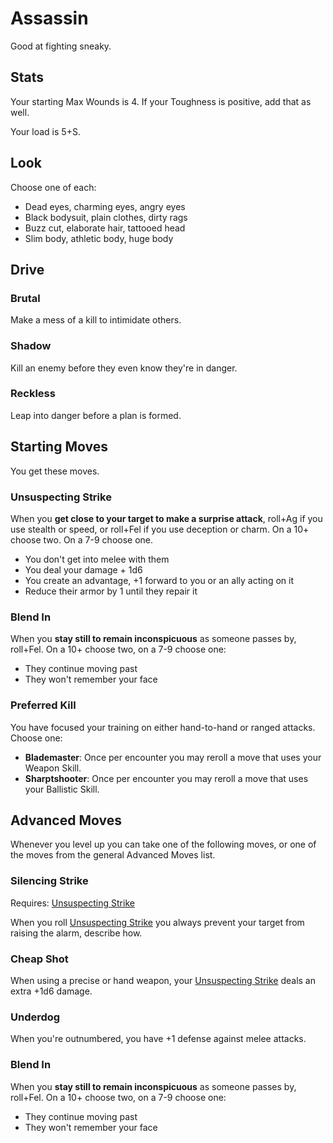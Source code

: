 <!-- Do NOT edit this file directly. It is compiled from pages in the "source" directory. -->
# <a class="anchor-from-text" id="assassin"></a>Assassin

Good at fighting sneaky.

## <a class="anchor-from-text" id="stats"></a>Stats

Your starting Max Wounds is 4\. If your Toughness is positive, add that as well.

Your load is 5+S.

## <a class="anchor-from-text" id="look"></a>Look

Choose one of each:

*   Dead eyes, charming eyes, angry eyes
*   Black bodysuit, plain clothes, dirty rags
*   Buzz cut, elaborate hair, tattooed head
*   Slim body, athletic body, huge body

## <a class="anchor-from-text" id="drive"></a>Drive

### <a class="anchor-from-text" id="brutal"></a>Brutal

Make a mess of a kill to intimidate others.

### <a class="anchor-from-text" id="shadow"></a>Shadow

Kill an enemy before they even know they're in danger.

### <a class="anchor-from-text" id="reckless"></a>Reckless

Leap into danger before a plan is formed.

## <a class="anchor-from-text" id="starting-moves"></a>Starting Moves

You get these moves.

### <a class="anchor-from-text" id="unsuspecting-strike"></a>Unsuspecting Strike

When you **get close to your target to make a surprise attack**, roll+Ag if you use stealth or speed, or roll+Fel if you use deception or charm. On a 10+ choose two. On a 7-9 choose one.

*   You don't get into melee with them
*   You deal your damage + 1d6
*   You create an advantage, +1 forward to you or an ally acting on it
*   Reduce their armor by 1 until they repair it

### <a class="anchor-from-text" id="blend-in"></a>Blend In

When you **stay still to remain inconspicuous** as someone passes by, roll+Fel. On a 10+ choose two, on a 7-9 choose one:

*   They continue moving past
*   They won't remember your face

### <a class="anchor-from-text" id="preferred-kill"></a>Preferred Kill

You have focused your training on either hand-to-hand or ranged attacks. Choose one:

*   **Blademaster**: Once per encounter you may reroll a move that uses your Weapon Skill.
*   **Sharptshooter**: Once per encounter you may reroll a move that uses your Ballistic Skill.

## <a class="anchor-from-text" id="advanced-moves"></a>Advanced Moves

Whenever you level up you can take one of the following moves, or one of the moves from the general Advanced Moves list.

### <a class="anchor-from-text" id="silencing-strike"></a>Silencing Strike

Requires: [Unsuspecting Strike](https://github.com/Vindexus/PoweredByHeresy/blob/master/game/github/basicmoves.md#unsuspecting-strike)

When you roll [Unsuspecting Strike](https://github.com/Vindexus/PoweredByHeresy/blob/master/game/github/basicmoves.md#unsuspecting-strike) you always prevent your target from raising the alarm, describe how.

### <a class="anchor-from-text" id="cheap-shot"></a>Cheap Shot

When using a precise or hand weapon, your [Unsuspecting Strike](https://github.com/Vindexus/PoweredByHeresy/blob/master/game/github/basicmoves.md#unsuspecting-strike) deals an extra +1d6 damage.

### <a class="anchor-from-text" id="underdog"></a>Underdog

When you're outnumbered, you have +1 defense against melee attacks.

### <a class="anchor-from-text" id="blend-in"></a>Blend In

When you **stay still to remain inconspicuous** as someone passes by, roll+Fel. On a 10+ choose two, on a 7-9 choose one:

*   They continue moving past
*   They won't remember your face